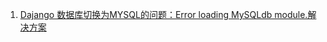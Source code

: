 1. [Dajango 数据库切换为MYSQL的问题：Error loading MySQLdb module.解决方案](https://blog.csdn.net/sars231/article/details/78999084)

